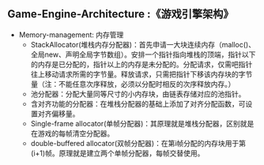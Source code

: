 ## Game-Engine-Architecture :《游戏引擎架构》
- Memory-management: 内存管理
    - StackAllocator(堆栈内存分配器)：首先申请一大块连续内存（malloc()、全局new、声明全局字节数组）。安排一个指针指向堆栈的顶端，指针以下的内存是已分配的，指针以上的内存是未分配的。分配请求，仅需吧指针往上移动请求所需的字节量。释放请求，只需把指针下移该内存块的字节量（注：不能任意次序释放，必须以分配时相反的次序释放内存。）
    - 池分配器：分配大量同等尺寸的小内存块，由链表存储对应的池指针。
    - 含对齐功能的分配器：在堆栈分配器的基础上添加了对齐分配函数，可设置对齐偏移量。
    - Single-frame allocator(单帧分配器)：其原理就是堆栈分配器，区别就是在游戏的每帧清空分配器。
    - double-buffered allocator(双帧分配器)：在第i帧分配的内存块用于第(i+1)帧。原理就是建立两个单帧分配器，每帧交替使用。
